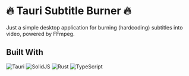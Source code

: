 # 🔥 Tauri Subtitle Burner 🔥
Just a simple desktop application for burning (hardcoding) subtitles into video, powered by FFmpeg.
## Built With
![Tauri](https://img.shields.io/badge/tauri-%2324C8DB.svg?style=for-the-badge&logo=tauri&logoColor=%23FFFFFF)
![SolidJS](https://img.shields.io/badge/SolidJS-2c4f7c?style=for-the-badge&logo=solid&logoColor=c8c9cb)
![Rust](https://img.shields.io/badge/rust-%23000000.svg?style=for-the-badge&logo=rust&logoColor=white)
![TypeScript](https://img.shields.io/badge/typescript-%23007ACC.svg?style=for-the-badge&logo=typescript&logoColor=white)
